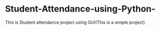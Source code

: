# Student-Attendance-using-Python-
This is Student attendance project using GUI(This is a simple project)
